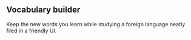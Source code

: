 ## Vocabulary builder
Keep the new words you learn while studying a foreign language neatly filed in a friendly UI.
